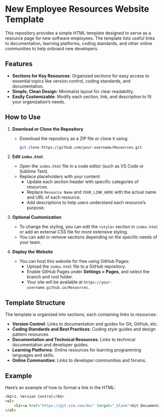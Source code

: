 # New Employee Resources Website Template

This repository provides a simple HTML template designed to serve as a resource page for new software employees. The template lists useful links to documentation, learning platforms, coding standards, and other online communities to help onboard new developers.

## Features

- **Sections for Key Resources**: Organized sections for easy access to essential topics like version control, coding standards, and documentation.
- **Simple, Clean Design**: Minimalist layout for clear readability.
- **Easily Customizable**: Modify each section, link, and description to fit your organization’s needs.

## How to Use

1. **Download or Clone the Repository**
   - Download the repository as a ZIP file or clone it using:
     ```bash
     git clone https://github.com/your-username/Resources.git
     ```

2. **Edit `index.html`**
   - Open the `index.html` file in a code editor (such as VS Code or Sublime Text).
   - Replace placeholders with your content:
     - Update each section header with specific categories of resources.
     - Replace `Resource Name` and `YOUR_LINK_HERE` with the actual name and URL of each resource.
     - Add descriptions to help users understand each resource’s purpose.

3. **Optional Customization**
   - To change the styling, you can edit the `<style>` section in `index.html` or add an external CSS file for more extensive styling.
   - You can add or remove sections depending on the specific needs of your team.

4. **Deploy the Website**
   - You can host this website for free using GitHub Pages:
     - Upload the `index.html` file to a GitHub repository.
     - Enable GitHub Pages under **Settings > Pages**, and select the branch and root folder.
     - Your site will be available at `https://your-username.github.io/Resources`.

## Template Structure

The template is organized into sections, each containing links to resources:

- **Version Control**: Links to documentation and guides for Git, GitHub, etc.
- **Coding Standards and Best Practices**: Coding style guides and design pattern resources.
- **Documentation and Technical Resources**: Links to technical documentation and developer guides.
- **Learning Platforms**: Online resources for learning programming languages and skills.
- **Online Communities**: Links to developer communities and forums.

## Example

Here’s an example of how to format a link in the HTML:

```html
<h2>1. Version Control</h2>
<ul>
    <li><a href="https://git-scm.com/doc" target="_blank">Git Documentation</a> - Official Git documentation.</li>
</ul>
